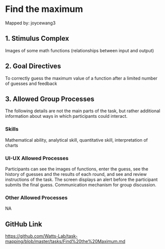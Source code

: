 # Find the maximum

Mapped by: joycewang3 

## 1. Stimulus Complex 
Images of some math functions (relationships between input and output)

## 2. Goal Directives 
To correctly guess the maximum value of a function after a limited number of guesses and feedback

## 3. Allowed Group Processes 
The following details are not the main parts of the task, but rather additional information about ways in which participants could interact.

### Skills 
Mathematical ability, analytical skill, quantitative skill, interpretation of charts

### UI-UX Allowed Processes
Participants can see the images of functions, enter the guess, see the history of guesses and the results of each round, and see and review instructions of the task. The screen displays an alert before the participant submits the final guess. Communication mechanism for group discussion.

### Other Allowed Processes
NA

## GitHub Link 
https://github.com/Watts-Lab/task-mapping/blob/master/tasks/Find%20the%20Maximum.md